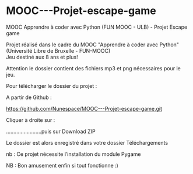 # MOOC---Projet-escape-game
MOOC Apprendre à coder avec Python (FUN MOOC - ULB) - Projet Escape game

Projet réalisé dans le cadre du MOOC "Apprendre à coder avec Python" (Université Libre de Bruxelle - FUN-MOOC)  
Jeu destiné aux 8 ans et plus! 

Attention le dossier contient des fichiers mp3 et png nécessaires pour le jeu. 

Pour télécharger le dossier du projet : 




A partir de Github :

https://github.com/Nunespace/MOOC---Projet-escape-game.git



Cliquer à droite sur : 


…………………...puis sur Download ZIP 


Le dossier est alors enregistré dans votre dossier Téléchargements


nb : Ce projet nécessite l’installation du module Pygame

NB : Bon amusement enfin si tout fonctionne :) 
